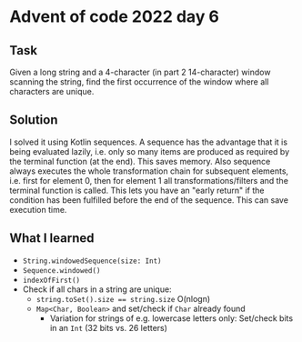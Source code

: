 # Advent of code 2022 day 6

## Task

Given a long string and a 4-character (in part 2 14-character) window scanning the string, find the first occurrence
of the window where all characters are unique.

## Solution

I solved it using Kotlin sequences. A sequence has the advantage that it is being evaluated lazily, i.e. only so many
items are produced as required by the terminal function (at the end). This saves memory.
Also sequence always executes the whole transformation chain for subsequent elements, i.e. first for element 0, then
for element 1 all transformations/filters and the terminal function is called.
This lets you have an "early return" if the condition has been fulfilled before the end of the sequence. This can save
execution time.

## What I learned

* `String.windowedSequence(size: Int)`
* `Sequence.windowed()`
* `indexOfFirst()`
* Check if all chars in a string are unique:
    * `string.toSet().size == string.size` O(nlogn)
    * `Map<Char, Boolean>` and set/check if `Char` already found
        * Variation for strings of e.g. lowercase letters only:
          Set/check bits in an `Int` (32 bits vs. 26 letters)